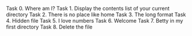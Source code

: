 Task 0. Where am I?
Task 1. Display the contents list of your current directory
Task 2. There is no place like home
Task 3. The long format
Task 4. Hidden file
Task 5. I love numbers
Task 6. Welcome
Task 7. Betty in my first directory
Task 8. Delete the file
